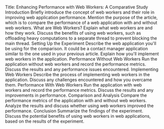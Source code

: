 Title: Enhancing Performance with Web Workers: A Comparative Study
Introduction
Briefly introduce the concept of web workers and their role in improving web application performance.
Mention the purpose of the article, which is to compare the performance of a web application with and without web workers.
What are Web Workers?
Explain what web workers are and how they work.
Discuss the benefits of using web workers, such as offloading heavy computations to a separate thread to prevent blocking the main thread.
Setting Up the Experiment
Describe the web application you'll be using for the comparison. It could be a contact manager application similar to the one used in your previous article.
Explain how you'll implement web workers in the application.
Performance Without Web Workers
Run the application without web workers and record the performance metrics.
Discuss the results and any performance issues encountered.
Implementing Web Workers
Describe the process of implementing web workers in the application.
Discuss any challenges encountered and how you overcame them.
Performance With Web Workers
Run the application with web workers and record the performance metrics.
Discuss the results and any improvements in performance.
Comparison and Analysis
Compare the performance metrics of the application with and without web workers.
Analyze the results and discuss whether using web workers improved the performance.
Conclusion
Summarize the findings of the experiment.
Discuss the potential benefits of using web workers in web applications, based on the results of the experiment.